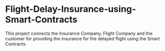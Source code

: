 # Flight-Delay-Insurance-using-Smart-Contracts
This project connects the Insurance Company, Flight Company and the customer for providing the insurance for the delayed flight using the Smart Contracts.
